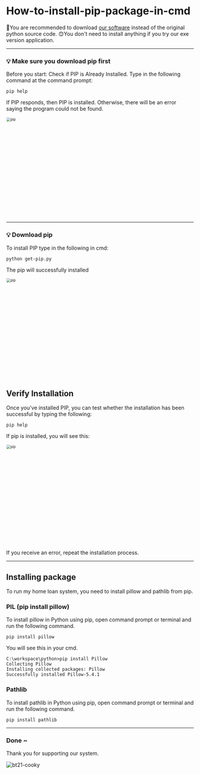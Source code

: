 # How-to-install-pip-package-in-cmd

🔔You are recommended to download [our software][1] instead of the original python source code.
😊You don't need to install anything if you try our exe version application.

[1]:https://github.com/jiashiuuuu/Home-Loan-Calculator/blob/main/Home%20Loan%20Calculator%20Installer%20by%20Jiashiuuu.exe?raw=true

<hr>

### 💡 Make sure you download pip first 

Before you start: Check if PIP is Already Installed. Type in the following command at the command prompt:

```pip help```

If PIP responds, then PIP is installed. Otherwise, there will be an error saying the program could not be found.

<img src="https://user-images.githubusercontent.com/88296638/128588896-bbf565e2-8380-4a53-a6e1-fb4accd61937.png" alt="pip" style="zoom: 67%;" width=400px/>

<hr>

### 💡 Download pip

To install PIP type in the following in cmd:

```python get-pip.py```

The pip will successfully installed

<img src="https://user-images.githubusercontent.com/88296638/128589280-930e139b-fe49-4e2a-a779-613b2c3bd56c.png" alt="pip" style="zoom: 67%;" width=400px/>

## Verify Installation

Once you’ve installed PIP, you can test whether the installation has been successful by typing the following:

```pip help```

If pip is installed, you will see this:

<img src="https://user-images.githubusercontent.com/88296638/128589359-da435caf-cc19-44cf-9071-4a188eedc97d.png" alt="pip" style="zoom: 67%;" width=400px/>

If you receive an error, repeat the installation process.

<hr>

## Installing package

To run my home loan system, you need to install pillow and pathlib from pip.

### PIL (pip install pillow)

To install pillow in Python using pip, open command prompt or terminal and run the following command.

```pip install pillow```

You will see this in your cmd.

```
C:\workspace\python>pip install Pillow
Collecting Pillow
Installing collected packages: Pillow
Successfully installed Pillow-5.4.1
```
### Pathlib 

To install pathlib in Python using pip, open command prompt or terminal and run the following command.

```pip install pathlib```

<hr>

### Done ~

Thank you for supporting our system.

![bt21-cooky](https://user-images.githubusercontent.com/88296638/128589977-a0978c56-7100-47ad-b967-6bebc551e2db.gif)

